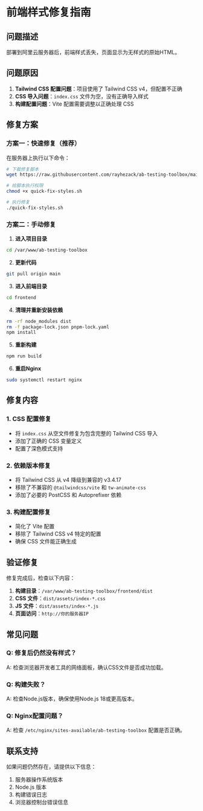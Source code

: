 # 前端样式修复指南

## 问题描述

部署到阿里云服务器后，前端样式丢失，页面显示为无样式的原始HTML。

## 问题原因

1. **Tailwind CSS 配置问题**：项目使用了 Tailwind CSS v4，但配置不正确
2. **CSS 导入问题**：`index.css` 文件为空，没有正确导入样式
3. **构建配置问题**：Vite 配置需要调整以正确处理 CSS

## 修复方案

### 方案一：快速修复（推荐）

在服务器上执行以下命令：

```bash
# 下载修复脚本
wget https://raw.githubusercontent.com/rayhezack/ab-testing-toolbox/main/quick-fix-styles.sh

# 给脚本执行权限
chmod +x quick-fix-styles.sh

# 执行修复
./quick-fix-styles.sh
```

### 方案二：手动修复

1. **进入项目目录**
```bash
cd /var/www/ab-testing-toolbox
```

2. **更新代码**
```bash
git pull origin main
```

3. **进入前端目录**
```bash
cd frontend
```

4. **清理并重新安装依赖**
```bash
rm -rf node_modules dist
rm -f package-lock.json pnpm-lock.yaml
npm install
```

5. **重新构建**
```bash
npm run build
```

6. **重启Nginx**
```bash
sudo systemctl restart nginx
```

## 修复内容

### 1. CSS 配置修复

- 将 `index.css` 从空文件修复为包含完整的 Tailwind CSS 导入
- 添加了正确的 CSS 变量定义
- 配置了深色模式支持

### 2. 依赖版本修复

- 将 Tailwind CSS 从 v4 降级到兼容的 v3.4.17
- 移除了不兼容的 `@tailwindcss/vite` 和 `tw-animate-css`
- 添加了必要的 PostCSS 和 Autoprefixer 依赖

### 3. 构建配置修复

- 简化了 Vite 配置
- 移除了 Tailwind CSS v4 特定的配置
- 确保 CSS 文件能正确生成

## 验证修复

修复完成后，检查以下内容：

1. **构建目录**：`/var/www/ab-testing-toolbox/frontend/dist`
2. **CSS 文件**：`dist/assets/index-*.css`
3. **JS 文件**：`dist/assets/index-*.js`
4. **页面访问**：`http://你的服务器IP`

## 常见问题

### Q: 修复后仍然没有样式？
A: 检查浏览器开发者工具的网络面板，确认CSS文件是否成功加载。

### Q: 构建失败？
A: 检查Node.js版本，确保使用Node.js 18或更高版本。

### Q: Nginx配置问题？
A: 检查 `/etc/nginx/sites-available/ab-testing-toolbox` 配置是否正确。

## 联系支持

如果问题仍然存在，请提供以下信息：
1. 服务器操作系统版本
2. Node.js 版本
3. 构建错误日志
4. 浏览器控制台错误信息 